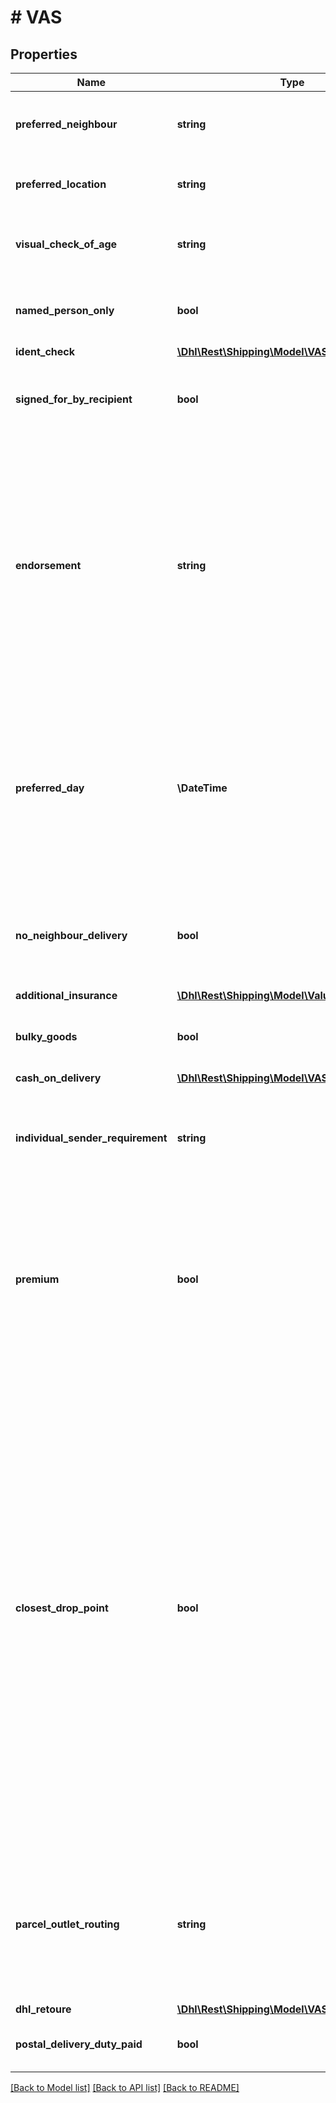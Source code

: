 # # VAS

## Properties

Name | Type | Description | Notes
------------ | ------------- | ------------- | -------------
**preferred_neighbour** | **string** | Preferred neighbour. Can be specified as text. | [optional]
**preferred_location** | **string** | Preferred location. Can be specified as text. | [optional]
**visual_check_of_age** | **string** | if used it will trigger checking the age of recipient | [optional]
**named_person_only** | **bool** | Delivery can only be signed for by yourself personally. | [optional]
**ident_check** | [**\Dhl\Rest\Shipping\Model\VASIdentCheck**](VASIdentCheck.md) |  | [optional]
**signed_for_by_recipient** | **bool** | Delivery must be signed for by the recipient and not by DHL staff | [optional]
**endorsement** | **string** | Instructions and endorsement how to treat international undeliverable shipment. By default, shipments are returned if undeliverable. There are country specific rules whether the shipment is returned immediately or after a grace period. | [optional]
**preferred_day** | **\DateTime** | Preferred day of delivery in format YYYY-MM-DD. Shipper can request a preferred day of delivery. The preferred day should be between 2 and 6 working days after handover to DHL. | [optional]
**no_neighbour_delivery** | **bool** | Delivery can only be signed for by yourself personally or by members of your household. | [optional]
**additional_insurance** | [**\Dhl\Rest\Shipping\Model\Value**](Value.md) |  | [optional]
**bulky_goods** | **bool** | Leaving this out is same as setting to false. Sperrgut. | [optional]
**cash_on_delivery** | [**\Dhl\Rest\Shipping\Model\VASCashOnDelivery**](VASCashOnDelivery.md) |  | [optional]
**individual_sender_requirement** | **string** | Special instructions for delivery. 2 character code, possible values agreed in contract. | [optional]
**premium** | **bool** | Choice of premium vs economy parcel. Availability is country dependent and may be manipulated by DHL if choice is not available. Please review the label. | [optional]
**closest_drop_point** | **bool** | Closest Droppoint Delivery to the droppoint closest to the address of the recipient of the shipment. For this kind of delivery either the phone number and/or the e-mail address of the receiver is mandatory. For shipments using DHL Paket International it is recommended that you choose one of the three delivery types: Economy, Premium, CDP. Otherwise, the current default for the receiver country will be picked. | [optional]
**parcel_outlet_routing** | **string** | Undeliverable domestic shipment can be forwarded and held at retail. Notification to email (fallback: consignee email) will be used. | [optional]
**dhl_retoure** | [**\Dhl\Rest\Shipping\Model\VASDhlRetoure**](VASDhlRetoure.md) |  | [optional]
**postal_delivery_duty_paid** | **bool** | All import duties are paid by the shipper. | [optional]

[[Back to Model list]](../../README.md#models) [[Back to API list]](../../README.md#endpoints) [[Back to README]](../../README.md)
